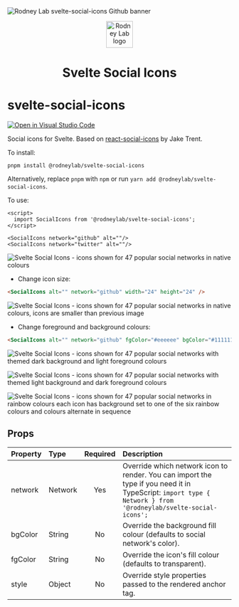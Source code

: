 <img src="https://github.com/rodneylab/svelte-social-icons/raw/main/images/rodneylab-github-svelte-social-icons.png" alt="Rodney Lab svelte-social-icons Github banner">

<p align="center">
  <a aria-label="Open Rodney Lab site" href="https://rodneylab.com" rel="nofollow noopener noreferrer">
    <img alt="Rodney Lab logo" src="https://rodneylab.com/assets/icon.png" width="60" />
  </a>
</p>
<h1 align="center">
  Svelte Social Icons
</h1>

# svelte-social-icons

[![Open in Visual Studio Code](https://open.vscode.dev/badges/open-in-vscode.svg)](https://open.vscode.dev/rodneylab/svelte-social-icons)

Social icons for Svelte. Based on <a aria-label="Open react-social-icons repo on Git Hub" href="https://github.com/jaketrent/react-social-icons">react-social-icons</a> by Jake Trent.

To install:

```
pnpm install @rodneylab/svelte-social-icons
```

Alternatively, replace `pnpm` with `npm` or run `yarn add @rodneylab/svelte-social-icons`.

To use:

```
<script>
  import SocialIcons from '@rodneylab/svelte-social-icons';
</script>

<SocialIcons network="github" alt=""/>
<SocialIcons network="twitter" alt=""/>
```

![Svelte Social Icons - icons shown for 47 popular social networks in native colours](https://github.com/rodneylab/svelte-social-icons/raw/main/images/svelte-social-icons-regular.png)

- Change icon size:

```html
<SocialIcons alt="" network="github" width="24" height="24" />
```

![Svelte Social Icons - icons shown for 47 popular social networks in native colours, icons are smaller than previous image](https://github.com/rodneylab/svelte-social-icons/raw/main/images/svelte-social-icons-small.png)

- Change foreground and background colours:

```html
<SocialIcons alt="" network="github" fgColor="#eeeeee" bgColor="#111111" />
```

![Svelte Social Icons - icons shown for 47 popular social networks with themed dark background and light foreground colours](https://github.com/rodneylab/svelte-social-icons/raw/main/images/svelte-social-icons-background.png)

![Svelte Social Icons - icons shown for 47 popular social networks with themed light background and dark foreground colours](https://github.com/rodneylab/svelte-social-icons/raw/main/images/svelte-social-icons-foreground.png)

![Svelte Social Icons - icons shown for 47 popular social networks in rainbow colours each icon has background set to one of the six rainbow colours and colours alternate in sequence](https://github.com/rodneylab/svelte-social-icons/raw/main/images/svelte-social-icons-rainbow.png)

## Props

| Property | Type    | Required | Description                                                                                                                                                   |
| :------- | :------ | :------: | :------------------------------------------------------------------------------------------------------------------------------------------------------------ |
| network  | Network |   Yes    | Override which network icon to render. You can import the type if you need it in TypeScript: `import type { Network } from '@rodneylab/svelte-social-icons';` |
| bgColor  | String  |    No    | Override the background fill colour (defaults to social network's color).                                                                                     |
| fgColor  | String  |    No    | Override the icon's fill colour (defaults to transparent).                                                                                                    |
| style    | Object  |    No    | Override style properties passed to the rendered anchor tag.                                                                                                  |
